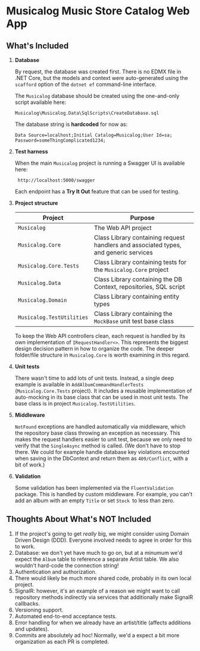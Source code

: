 # Musicalog Music Store Catalog Web App

## What's Included

1. **Database**

   By request, the database was created first. There is no EDMX file in .NET Core, but the models and context were auto-generated using the `scafford` option of the `dotnet ef` command-line interface.

   The `Musicalog` database should be created using the one-and-only script available here:
   ```
   Musicalog\Musicalog.Data\SqlScripts\CreateDatabase.sql
   ```

   The database string is **hardcoded** for now as:

   ```
   Data Source=localhost;Initial Catalog=Musicalog;User Id=sa; Password=someThingComplicated1234;
   ```

1. **Test harness**

   When the main `Musicalog` project is running a Swagger UI is available here:

   ```
    http://localhost:5000/swagger 
   ```
    Each endpoint has a **Try It Out** feature that can be used for testing.

1. **Project structure**

   |Project|Purpose|
   |-|-|
   |`Musicalog`|The Web API project|
   |`Musicalog.Core`|Class Library containing request handlers and associated types, and generic services|
   |`Musicalog.Core.Tests`|Class Library containing tests for the `Musicalog.Core` project|
   |`Musicalog.Data`|Class Library containing the DB Context, repositories, SQL script|
   |`Musicalog.Domain`|Class Library containing entity types|
   |`Musicalog.TestUtilities`|Class Library containing the `MockBase` unit test base class|
   
    To keep the Web API controllers clean, each request is handled by its own implementation of `IRequestHandler<>`. This represents the biggest design decision pattern in how to organize the code. The deeper folder/file structure in `Musicalog.Core` is worth examining in this regard.

1. **Unit tests**

    There wasn't time to add lots of unit tests. Instead, a single deep example is available in `AddAlbumCommandHandlerTests` (`Musicalog.Core.Tests` project). It includes a reusable implementation of auto-mocking in its base class that can be used in most unit tests. The base class is in project `Musicalog.TestUtilities`.
    
1. **Middleware**

   `NotFound` exceptions are handled automatically via middleware, which the repository base class throwing an exception as necessary. This makes the request handlers easier to unit test, because we only need to verify that the `SingleAsync` method is called. (We don't have to stop there. We could for example handle database key violations encounted when saving in the DbContext and return them as `409/Conflict`, with a bit of work.)

1. **Validation**

    Some validation has been implemented via the `FluentValidation` package. This is handled by custom middleware. For example, you can't add an album with an empty `Title` or set `Stock `to less than zero.


## Thoughts About What's NOT Included ##

1. If the project's going to get *really* big, we might consider using Domain Driven Design (DDD). Everyone involved needs to agree in order for this to work.
1. Database: we don't yet have much to go on, but at a minumum we'd expect the `Album` table to reference a separate Artist table. We also wouldn't hard-code the connection string!
1. Authentication and authorization.
1. There would likely be much more shared code, probably in its own local project.
1. SignalR: however, it's an example of a reason we might want to call repository methods indirectly via services that additionally make SignalR callbacks.
1. Versioning support.
1. Automated end-to-end acceptance tests.
1. Error handling for when we already have an artist/title (affects additions and updates).
1. Commits are absolutely ad hoc! Normally, we'd a expect a bit more organization as each PR is completed.

